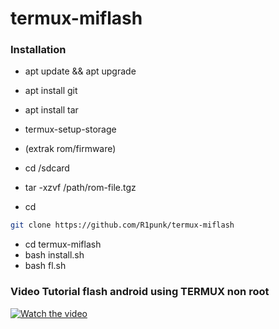 # termux-miflash

### Installation
- apt update && apt upgrade
- apt install git
- apt install tar
- termux-setup-storage

- (extrak rom/firmware)
- cd /sdcard
- tar -xzvf /path/rom-file.tgz
- cd
```bash
git clone https://github.com/R1punk/termux-miflash
```
- cd termux-miflash
- bash install.sh
- bash fl.sh
### Video Tutorial flash android using TERMUX non root
[![Watch the video](https://i.ibb.co/DRTKM0t/20231022-081835.png)](https://www.youtube.com/watch?v=zBNvIuL4X1Y)
